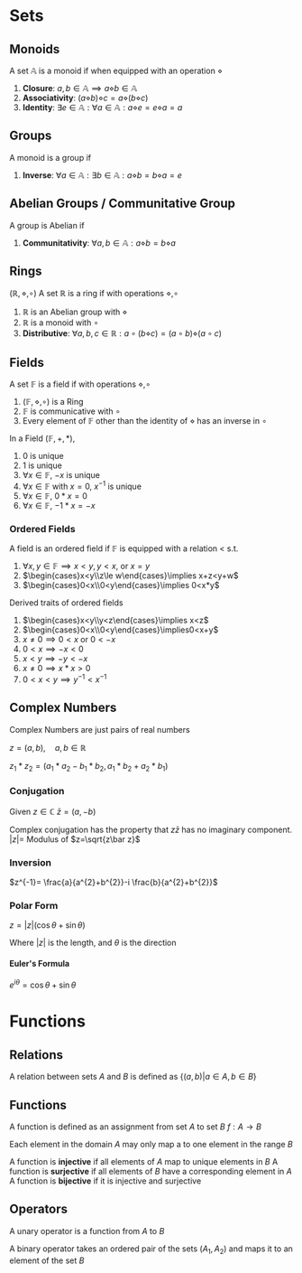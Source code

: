# Sets

## Monoids

A set $\mathbb A$ is a monoid if when equipped with an operation $\diamond$

1. **Closure**: $a,b\in \mathbb A\implies a\diamond b\in \mathbb A$
2. **Associativity**: $(a\diamond b)\diamond c=a\diamond (b\diamond c)$
3. **Identity**: $\exists e\in \mathbb A: \forall a\in \mathbb A: a\diamond e=e\diamond a=a$

## Groups

A monoid is a group if

1. **Inverse**: $\forall a\in \mathbb A:\exists b\in \mathbb A:a\diamond b=b\diamond a=e$

## Abelian Groups / Communitative Group

A group is Abelian if

1. **Communitativity**: $\forall a, b\in \mathbb A:a\diamond b=b\diamond a$

## Rings

$(\mathbb R, \diamond, \circ)$
A set $\mathbb R$ is a ring if with operations $\diamond, \circ$

1. $\mathbb R$ is an Abelian group with $\diamond$
2. $\mathbb R$ is a monoid with $\circ$
3. **Distributive**: $\forall a, b, c\in \mathbb R:a\circ(b\diamond c)=(a\circ b)\diamond(a\circ c)$

## Fields

A set $\mathbb F$ is a field if with operations $\diamond, \circ$

1. $(\mathbb F, \diamond, \circ)$ is a Ring
2. $\mathbb F$ is communicative with $\circ$
3. Every element of $\mathbb F$ other than the identity of $\diamond$ has an inverse in $\circ$

In a Field $(\mathbb F, +, *)$,
1. $0$ is unique
2. $1$ is unique
3. $\forall x\in\mathbb F$, $-x$ is unique
4. $\forall x\in\mathbb F$ with $x=0$, $x^{-1}$ is unique
5. $\forall x\in\mathbb F$, $0*x=0$
6. $\forall x\in\mathbb F$, $-1*x=-x$

### Ordered Fields

A field is an ordered field if $\mathbb F$ is equipped with a relation $<$ s.t.
1. $\forall x,y\in\mathbb F\implies x<y, y<x\text{, or }x=y$
2. $\begin{cases}x<y\\z\le w\end{cases}\implies x+z<y+w$
3. $\begin{cases}0<x\\0<y\end{cases}\implies 0<x*y$

Derived traits of ordered fields
1. $\begin{cases}x<y\\y<z\end{cases}\implies x<z$
2. $\begin{cases}0<x\\0<y\end{cases}\implies0<x+y$
3. $x\ne 0\implies 0<x \text{ or }0<-x$
4. $0<x\implies -x<0$
5. $x<y\implies -y< -x$
6. $x\ne 0\implies x*x>0$
7. $0<x<y\implies y^{-1}<x^{-1}$

## Complex Numbers

Complex Numbers are just pairs of real numbers

$z=(a, b),\quad a, b\in\mathbb R$

$z_1*z_2=(a_{1}*a_{2}-b_{1}*b_{2},a_1*b_2+a_2*b_1)$

### Conjugation

Given $z\in\mathbb C$
$\bar z=(a, -b)$

Complex conjugation has the property that $z\bar z$ has no imaginary component.
$|z|=$ Modulus of $z=\sqrt{z\bar z}$

### Inversion

$z^{-1}= \frac{a}{a^{2}+b^{2}}-i \frac{b}{a^{2}+b^{2}}$

### Polar Form

$z=|z|(\cos\theta +\sin\theta)$

Where $|z|$ is the length, and $\theta$ is the direction

#### Euler's Formula

$e^{i\theta}=\cos\theta +\sin\theta$

# Functions

## Relations

A relation between sets $A$ and $B$ is defined as 
$\{(a,b)|a\in A,b\in B\}$

## Functions

A function is defined as an assignment from set $A$ to set $B$
$f:A\to B$

Each element in the domain $A$ may only map a to one element in the range $B$

A function is **injective** if all elements of $A$ map to unique elements in $B$
A function is **surjective** if all elements of $B$ have a corresponding element in $A$
A function is **bijective** if it is injective and surjective

## Operators

A unary operator is a function from $A$ to $B$

A binary operator takes an ordered pair of the sets $(A_1,A_2)$ and maps it to an element of the set $B$
